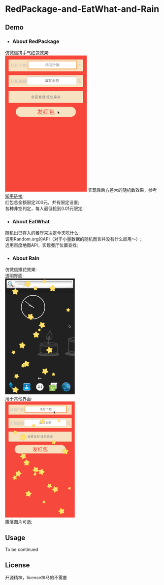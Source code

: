# RedPackage-and-EatWhat-and-Rain
## Demo
* ### About RedPackage
仿微信拼手气红包效果:  
![redGIF](https://github.com/BreadKid/RedPackage-and-EatWhat-and-Rain/raw/master/readmepic/red.gif)	
实现靠后方差大的随机数效果，参考[知乎链接](https://www.zhihu.com/question/22625187);		
红包总金额限定200元，并有限定设置;		
各种非空判定，每人最低抢到0.01元限定;

* ### About EatWhat
随机出已存入的餐厅来决定今天吃什么:  	
调用Random.org的API（对于小量数据的随机而言并没有什么卵用～）;  	
选用百度地图API，实现餐厅位置查找;

* ### About Rain
仿微信撒花效果:  	
透明界面:  	
![rainGIF](https://github.com/BreadKid/RedPackage-and-EatWhat-and-Rain/raw/master/readmepic/rain.gif)  	
用于其他界面:  	
![rainfrontsth](https://github.com/BreadKid/RedPackage-and-EatWhat-and-Rain/raw/master/readmepic/rainwizsth.gif)  	
撒落图片可选;

## Usage
To be continued
## License
开源精神，license神马的不需要


